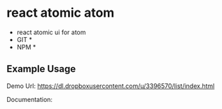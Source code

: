 react atomic atom
===============
   * react atomic ui for atom 
   * GIT
      * 
   * NPM
      * 

## Example Usage
Demo Url:
https://dl.dropboxusercontent.com/u/3396570/list/index.html

Documentation:

